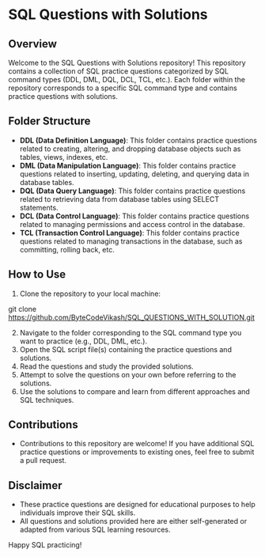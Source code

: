 # SQL Questions with Solutions

## Overview
Welcome to the SQL Questions with Solutions repository! This repository contains a collection of SQL practice questions categorized by SQL command types (DDL, DML, DQL, DCL, TCL, etc.). Each folder within the repository corresponds to a specific SQL command type and contains practice questions with solutions.

## Folder Structure
- **DDL (Data Definition Language)**: This folder contains practice questions related to creating, altering, and dropping database objects such as tables, views, indexes, etc.
- **DML (Data Manipulation Language)**: This folder contains practice questions related to inserting, updating, deleting, and querying data in database tables.
- **DQL (Data Query Language)**: This folder contains practice questions related to retrieving data from database tables using SELECT statements.
- **DCL (Data Control Language)**: This folder contains practice questions related to managing permissions and access control in the database.
- **TCL (Transaction Control Language)**: This folder contains practice questions related to managing transactions in the database, such as committing, rolling back, etc.

## How to Use
1. Clone the repository to your local machine:

  git clone https://github.com/ByteCodeVikash/SQL_QUESTIONS_WITH_SOLUTION.git

2. Navigate to the folder corresponding to the SQL command type you want to practice (e.g., DDL, DML, etc.).
3. Open the SQL script file(s) containing the practice questions and solutions.
4. Read the questions and study the provided solutions.
5. Attempt to solve the questions on your own before referring to the solutions.
6. Use the solutions to compare and learn from different approaches and SQL techniques.

## Contributions
- Contributions to this repository are welcome! If you have additional SQL practice questions or improvements to existing ones, feel free to submit a pull request.

## Disclaimer
- These practice questions are designed for educational purposes to help individuals improve their SQL skills.
- All questions and solutions provided here are either self-generated or adapted from various SQL learning resources.

Happy SQL practicing!
   
